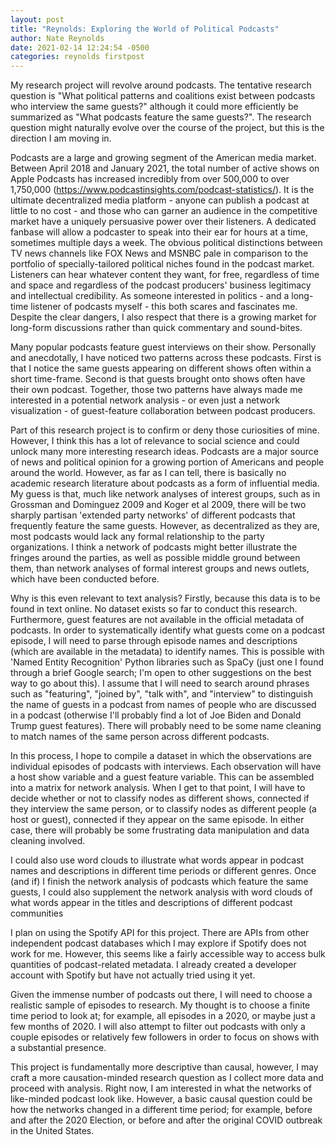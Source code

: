 ```yaml
---
layout: post
title: "Reynolds: Exploring the World of Political Podcasts"
author: Nate Reynolds
date: 2021-02-14 12:24:54 -0500
categories: reynolds firstpost
---
```


My research project will revolve around podcasts. The tentative research question is "What political patterns and coalitions exist between podcasts who interview the same guests?" although it could more efficiently be summarized as "What podcasts feature the same guests?". The research question might naturally evolve over the course of the project, but this is the direction I am moving in.

Podcasts are a large and growing segment of the American media market. Between April 2018 and January 2021, the total number of active shows on Apple Podcasts has increased incredibly from over 500,000 to over 1,750,000 (https://www.podcastinsights.com/podcast-statistics/). It is the ultimate decentralized media platform - anyone can publish a podcast at little to no cost - and those who can garner an audience in the competitive market have a uniquely persuasive power over their listeners. A dedicated fanbase will allow a podcaster to speak into their ear for hours at a time, sometimes multiple days a week. The obvious political distinctions between TV news channels like FOX News and MSNBC pale in comparison to the portfolio of specially-tailored political niches found in the podcast market. Listeners can hear whatever content they want, for free, regardless of time and space and regardless of the podcast producers' business legitimacy and intellectual credibility. As someone interested in politics - and a long-time listener of podcasts myself - this both scares and fascinates me. Despite the clear dangers, I also respect that there is a growing market for long-form discussions rather than quick commentary and sound-bites.

Many popular podcasts feature guest interviews on their show. Personally and anecdotally, I have noticed two patterns across these podcasts. First is that I notice the same guests appearing on different shows often within a short time-frame. Second is that guests brought onto shows often have their own podcast. Together, those two patterns have always made me interested in a potential network analysis - or even just a network visualization - of guest-feature collaboration between podcast producers. 

Part of this research project is to confirm or deny those curiosities of mine. However, I think this has a lot of relevance to social science and could unlock many more interesting research ideas. Podcasts are a major source of news and political opinion for a growing portion of Americans and people around the world. However, as far as I can tell, there is basically no academic research literature about podcasts as a form of influential media. My guess is that, much like network analyses of interest groups, such as in Grossman and Dominguez 2009 and Koger et al 2009, there will be two sharply partisan 'extended party networks' of different podcasts that frequently feature the same guests. However, as decentralized as they are, most podcasts would lack any formal relationship to the party organizations. I think a network of podcasts might better illustrate the fringes around the parties, as well as possible middle ground between them, than network analyses of formal interest groups and news outlets, which have been conducted before.

Why is this even relevant to text analysis? Firstly, because this data is to be found in text online. No dataset exists so far to conduct this research. Furthermore, guest features are not available in the official metadata of podcasts. In order to systematically identify what guests come on a podcast episode, I will need to parse through episode names and descriptions (which are available in the metadata) to identify names. This is possible with 'Named Entity Recognition' Python libraries such as SpaCy (just one I found through a brief Google search; I'm open to other suggestions on the best way to go about this). I assume that I will need to search around phrases such as "featuring", "joined by", "talk with", and "interview" to distinguish the name of guests in a podcast from names of people who are discussed in a podcast (otherwise I'll probably find a lot of Joe Biden and Donald Trump guest features). There will probably need to be some name cleaning to match names of the same person across different podcasts.

In this process, I hope to compile a dataset in which the observations are individual episodes of podcasts with interviews. Each observation will have a host show variable and a guest feature variable. This can be assembled into a matrix for network analysis. When I get to that point, I will have to decide whether or not to classify nodes as different shows, connected if they interview the same person, or to classify nodes as different people (a host or guest), connected if they appear on the same episode. In either case, there will probably be some frustrating data manipulation and data cleaning involved. 

I could also use word clouds to illustrate what words appear in podcast names and descriptions in different time periods or different genres. Once (and if) I finish the network analysis of podcasts which feature the same guests, I could also supplement the network analysis with word clouds of what words appear in the titles and descriptions of different podcast communities 

I plan on using the Spotify API for this project. There are APIs from other independent podcast databases which I may explore if Spotify does not work for me. However, this seems like a fairly accessible way to access bulk quantities of podcast-related metadata. I already created a developer account with Spotify but have not actually tried using it yet.

Given the immense number of podcasts out there, I will need to choose a realistic sample of episodes to research. My thought is to choose a finite time period to look at; for example, all episodes in a 2020, or maybe just a few months of 2020. I will also attempt to filter out podcasts with only a couple episodes or relatively few followers in order to focus on shows with a substantial presence.

This project is fundamentally more descriptive than causal, however, I may craft a more causation-minded research question as I collect more data and proceed with analysis. Right now, I am interested in what the networks of like-minded podcast look like. However, a basic causal question could be how the networks changed in a different time period; for example, before and after the 2020 Election, or before and after the original COVID outbreak in the United States.